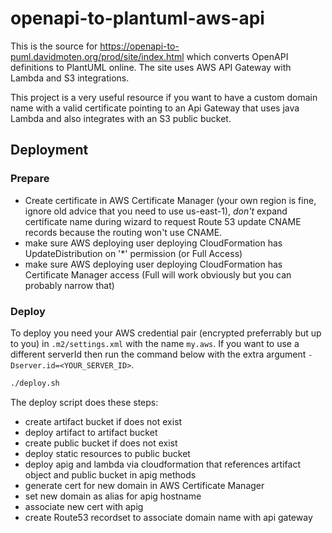 # openapi-to-plantuml-aws-api

This is the source for https://openapi-to-puml.davidmoten.org/prod/site/index.html which converts OpenAPI definitions to PlantUML online. The site uses AWS API Gateway with Lambda and S3 integrations.

This project is a very useful resource if you want to have a custom domain name with a valid certificate pointing to an Api Gateway that uses java Lambda and also integrates with an S3 public bucket.

## Deployment

### Prepare

* Create certificate in AWS Certificate Manager (your own region is fine, ignore old advice that you need to use us-east-1), *don't* expand certificate name during wizard to request Route 53 update CNAME records because the routing won't use CNAME.
* make sure AWS deploying user deploying CloudFormation has UpdateDistribution on '*' permission (or Full Access)
* make sure AWS deploying user deploying CloudFormation has Certificate Manager access (Full will work obviously but you can probably narrow that)

### Deploy
To deploy you need your AWS credential pair (encrypted preferrably but up to you) in `.m2/settings.xml` with the name `my.aws`. If you want to use a different serverId then run the command below with the extra argument `-Dserver.id=<YOUR_SERVER_ID>`.

```bash
./deploy.sh
```
The deploy script does these steps:

* create artifact bucket if does not exist
* deploy artifact to artifact bucket
* create public bucket if does not exist
* deploy static resources to public bucket
* deploy apig and lambda via cloudformation that references artifact object and public bucket in apig methods
* generate cert for new domain in AWS Certificate Manager
* set new domain as alias for apig hostname
* associate new cert with apig
* create Route53 recordset to associate domain name with api gateway
